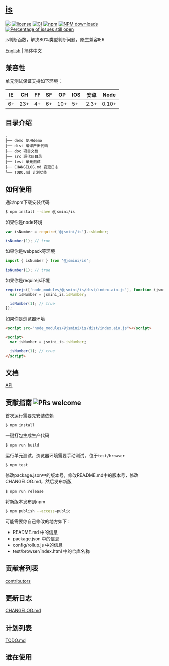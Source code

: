 # [is](https://github.com/jsmini/is)

[![](https://img.shields.io/badge/Powered%20by-jslib%20base-brightgreen.svg)](https://github.com/yanhaijing/jslib-base)
[![license](https://img.shields.io/badge/license-MIT-blue.svg)](https://github.com/jsmini/is/blob/master/LICENSE)
[![CI](https://github.com/jsmini/is/actions/workflows/ci.yml/badge.svg?branch=master)](https://github.com/jsmini/is/actions/workflows/ci.yml)
[![npm](https://img.shields.io/badge/npm-0.9.0-orange.svg)](https://www.npmjs.com/package/@jsmini/is)
[![NPM downloads](http://img.shields.io/npm/dm/@jsmini/is.svg?style=flat-square)](http://www.npmtrends.com/@jsmini/is)
[![Percentage of issues still open](http://isitmaintained.com/badge/open/jsmini/is.svg)](http://isitmaintained.com/project/jsmini/is 'Percentage of issues still open')

js判断函数，解决80%类型判断问题，原生兼容IE6

[English](./README.md) | 简体中文

## 兼容性

单元测试保证支持如下环境：

| IE  | CH  | FF  | SF  | OP  | IOS | 安卓 | Node  |
| --- | --- | --- | --- | --- | --- | ---- | ----- |
| 6+  | 23+ | 4+  | 6+  | 10+ | 5+  | 2.3+ | 0.10+ |

## 目录介绍

```
.
├── demo 使用demo
├── dist 编译产出代码
├── doc 项目文档
├── src 源代码目录
├── test 单元测试
├── CHANGELOG.md 变更日志
└── TODO.md 计划功能
```

## 如何使用

通过npm下载安装代码

```bash
$ npm install --save @jsmini/is
```

如果你是node环境

```js
var isNumber = require('@jsmini/is').isNumber;

isNumber(1); // true
```

如果你是webpack等环境

```js
import { isNumber } from '@jsmini/is';

isNumber(1); // true
```

如果你是requirejs环境

```js
requirejs(['node_modules/@jsmini/is/dist/index.aio.js'], function (jsmini_is) {
  var isNumber = jsmini_is.isNumber;

  isNumber(1); // true
});
```

如果你是浏览器环境

```html
<script src="node_modules/@jsmini/is/dist/index.aio.js"></script>

<script>
  var isNumber = jsmini_is.isNumber;

  isNumber(1); // true
</script>
```

## 文档

[API](https://github.com/jsmini/is/blob/master/doc/api.md)

## 贡献指南 ![PRs welcome](https://img.shields.io/badge/PRs-welcome-brightgreen.svg)

首次运行需要先安装依赖

```bash
$ npm install
```

一键打包生成生产代码

```bash
$ npm run build
```

运行单元测试，浏览器环境需要手动测试，位于`test/browser`

```bash
$ npm test
```

修改package.json中的版本号，修改README.md中的版本号，修改CHANGELOG.md，然后发布新版

```bash
$ npm run release
```

将新版本发布到npm

```bash
$ npm publish --access=public
```

可能需要你自己修改的地方如下：

- README.md 中的信息
- package.json 中的信息
- config/rollup.js 中的信息
- test/browser/index.html 中的仓库名称

## 贡献者列表

[contributors](https://github.com/jsmini/is/graphs/contributors)

## 更新日志

[CHANGELOG.md](https://github.com/jsmini/is/blob/master/CHANGELOG.md)

## 计划列表

[TODO.md](https://github.com/jsmini/is/blob/master/TODO.md)

## 谁在使用
